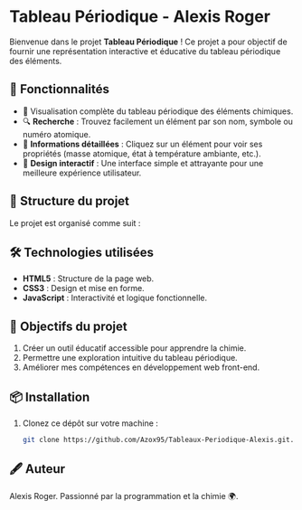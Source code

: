# Tableau Périodique - Alexis Roger

Bienvenue dans le projet **Tableau Périodique** ! Ce projet a pour objectif de fournir une représentation interactive et éducative du tableau périodique des éléments. 

## 🚀 Fonctionnalités

- 🌟 Visualisation complète du tableau périodique des éléments chimiques.
- 🔍 **Recherche** : Trouvez facilement un élément par son nom, symbole ou numéro atomique.
- 📖 **Informations détaillées** : Cliquez sur un élément pour voir ses propriétés (masse atomique, état à température ambiante, etc.).
- 🎨 **Design interactif** : Une interface simple et attrayante pour une meilleure expérience utilisateur.

## 📂 Structure du projet

Le projet est organisé comme suit :


## 🛠️ Technologies utilisées

- **HTML5** : Structure de la page web.
- **CSS3** : Design et mise en forme.
- **JavaScript** : Interactivité et logique fonctionnelle.

## 🎯 Objectifs du projet

1. Créer un outil éducatif accessible pour apprendre la chimie.
2. Permettre une exploration intuitive du tableau périodique.
3. Améliorer mes compétences en développement web front-end.

## 📦 Installation

1. Clonez ce dépôt sur votre machine :
   ```bash
   git clone https://github.com/Azox95/Tableaux-Periodique-Alexis.git.git

## 🖋️ Auteur

Alexis Roger.
Passionné par la programmation et la chimie 🌍.
